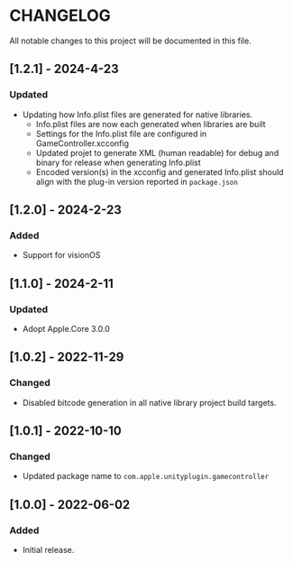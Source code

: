 # CHANGELOG
All notable changes to this project will be documented in this file.

## [1.2.1] - 2024-4-23
### Updated
- Updating how Info.plist files are generated for native libraries.
  - Info.plist files are now each generated when libraries are built
  - Settings for the Info.plist file are configured in GameController.xcconfig
  - Updated projet to generate XML (human readable) for debug and binary for release when generating Info.plist
  - Encoded version(s) in the xcconfig and generated Info.plist should align with the plug-in version reported in `package.json`

## [1.2.0] - 2024-2-23
### Added
- Support for visionOS

## [1.1.0] - 2024-2-11
### Updated
- Adopt Apple.Core 3.0.0

## [1.0.2] - 2022-11-29
### Changed
- Disabled bitcode generation in all native library project build targets.

## [1.0.1] - 2022-10-10
### Changed
- Updated package name to `com.apple.unityplugin.gamecontroller`

## [1.0.0] - 2022-06-02
### Added
- Initial release.
